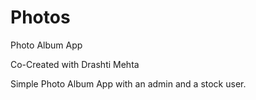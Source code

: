 # Photos
Photo Album App

Co-Created with Drashti Mehta

Simple Photo Album App with an admin and a stock user.

